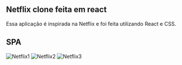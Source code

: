 ## Netflix clone feita em react

Essa aplicação é inspirada na Netflix e foi feita utilizando React e CSS.

## SPA
![Netflix1](CloneNetflixWReact/main/public/NET1.png?raw=true "Initial Page")
![Netflix2](CloneNetflixWReact/main/public/NET2.png?raw=true "Initial Page")
![Netflix3](CloneNetflixWReact/main/public/NET3.png?raw=true "Initial Page")
